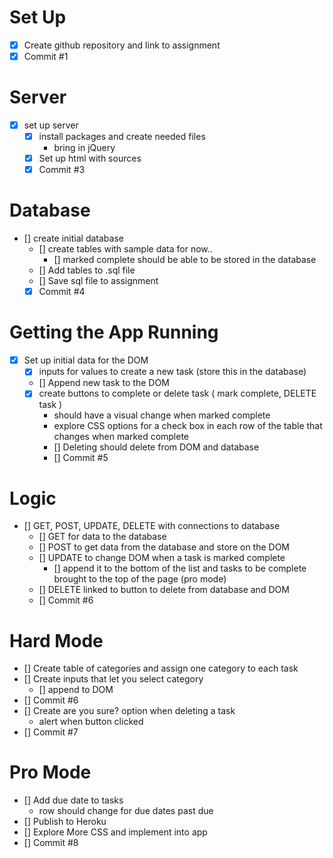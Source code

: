 # Set Up 
- [x] Create github repository and link to assignment
- [x] Commit #1 
# Server
- [x] set up server 
    - [x] install packages and create needed files
        - bring in jQuery  
    - [x] Set up html with sources 
    - [x] Commit #3
# Database
- [] create initial database 
    - [] create tables with sample data for now.. 
        - [] marked complete should be able to be stored in the database 
    - [] Add tables to .sql file 
    - [] Save sql file to assignment 
    - [x] Commit #4
# Getting the App Running 
- [x] Set up initial data for the DOM 
    - [x] inputs for values to create a new task (store this in the database)
    - [] Append new task to the DOM 
    - [x] create buttons to complete or delete task ( mark complete, DELETE task )
        - should have a visual change when marked complete 
        - explore CSS options for a check box in each row of the table that changes when marked complete
        - [] Deleting should delete from DOM and database 
        - [] Commit #5
# Logic
- [] GET, POST, UPDATE, DELETE with connections to database 
    - [] GET for data to the database 
    - [] POST to get data from the database and store on the DOM 
    - [] UPDATE to change DOM when a task is marked complete
        - [] append it to the bottom of the list and tasks to be complete brought to the top of the page (pro mode)
    - [] DELETE linked to button to delete from database and DOM 
    - [] Commit #6 
# Hard Mode 
- [] Create table of categories and assign one category to each task 
- [] Create inputs that let you select category 
    - [] append to DOM 
- [] Commit #6
- [] Create are you sure? option when deleting a task 
    - alert when button clicked 
- [] Commit #7
# Pro Mode
- [] Add due date to tasks 
    - row should change for due dates past due 
- [] Publish to Heroku 
- [] Explore More CSS and implement into app 
- [] Commit #8 



